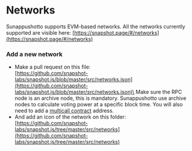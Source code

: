 # Networks

Sunappushotto supports EVM-based networks. All the networks currently supported are visible here: [https://snapshot.page/#/networks](https://snapshot.page/#/networks)

### Add a new network

* Make a pull request on this file:\
  [https://github.com/snapshot-labs/snapshot.js/blob/master/src/networks.json](https://github.com/snapshot-labs/snapshot.js/blob/master/src/networks.json)\
  Make sure the RPC node is an archive node, this is mandatory. Sunappushotto use archive nodes to calculate voting power at a specific block time. You will also need to add a [multicall contract](https://github.com/makerdao/multicall/blob/master/src/Multicall.sol) address.
* And add an icon of the network on this folder:\
  [https://github.com/snapshot-labs/snapshot.js/tree/master/src/networks](https://github.com/snapshot-labs/snapshot.js/tree/master/src/networks)

